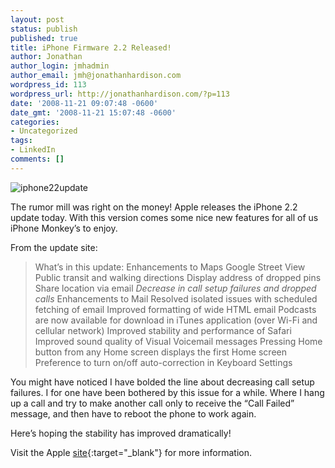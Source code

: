 ```yaml
---
layout: post
status: publish
published: true
title: iPhone Firmware 2.2 Released!
author: Jonathan
author_login: jmhadmin
author_email: jmh@jonathanhardison.com
wordpress_id: 113
wordpress_url: http://jonathanhardison.com/?p=113
date: '2008-11-21 09:07:48 -0600'
date_gmt: '2008-11-21 15:07:48 -0600'
categories:
- Uncategorized
tags:
- LinkedIn
comments: []
---
```

![iphone22update]({{site.base}}/imagecontent/2008/11/hero20081120.png)

The rumor mill was right on the money! Apple releases the iPhone 2.2 update today. With this version comes some nice new features for all of us iPhone Monkey’s to enjoy.

From the update site:

  > What’s in this update:
  > Enhancements to Maps
  > Google Street View
  > Public transit and walking directions
  > Display address of dropped pins
  > Share location via email
  > *Decrease in call setup failures and dropped calls*
  > Enhancements to Mail
  > Resolved isolated issues with scheduled fetching of email
  > Improved formatting of wide HTML email
  > Podcasts are now available for download in iTunes application (over Wi-Fi and cellular network)
  > Improved stability and performance of Safari
  > Improved sound quality of Visual Voicemail messages
  > Pressing Home button from any Home screen displays the first Home screen
  > Preference to turn on/off auto-correction in Keyboard Settings


You might have noticed I have bolded the line about decreasing call setup failures. I for one have been bothered by this issue for a while. Where I hang up a call and try to make another call only to receive the “Call Failed” message, and then have to reboot the phone to work again.

Here’s hoping the stability has improved dramatically!

Visit the Apple [site](http://www.apple.com/iphone/softwareupdate/){:target="_blank"} for more information.
